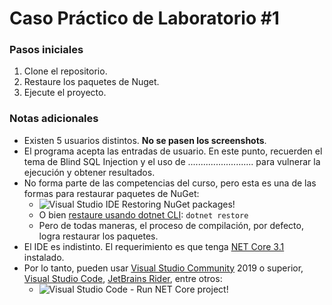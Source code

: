 # Caso Práctico de Laboratorio #1

### Pasos iniciales
1. Clone el repositorio.
2. Restaure los paquetes de Nuget.
3. Ejecute el proyecto.

### Notas adicionales

- Existen 5 usuarios distintos. **No se pasen los screenshots**.
- El programa acepta las entradas de usuario. En este punto, recuerden el tema de Blind SQL Injection y el uso de .......................... para vulnerar la ejecución y obtener resultados.
- No forma parte de las competencias del curso, pero esta es una de las formas para restaurar paquetes de NuGet:
    - ![Visual Studio IDE Restoring NuGet packages!](https://i.imgur.com/EPE5sgV.png "Visual Studio IDE")
    - O bien [restaure usando dotnet CLI](https://docs.microsoft.com/es-es/nuget/consume-packages/package-restore#restore-using-the-dotnet-cli): ```dotnet restore ```
    - Pero de todas maneras, el proceso de compilación, por defecto, logra restaurar los paquetes.
- El IDE es indistinto. El requerimiento es que tenga [NET Core 3.1](https://dotnet.microsoft.com/en-us/download/dotnet/3.1) instalado.
- Por lo tanto, pueden usar [Visual Studio Community](https://visualstudio.microsoft.com/es/vs/community/) 2019 o superior, [Visual Studio Code](https://code.visualstudio.com/), [JetBrains Rider](https://www.jetbrains.com/es-es/rider/), entre otros:
    - ![Visual Studio Code - Run NET Core project!](https://i.imgur.com/6qP2QN6.png "Visual Studio Code")

